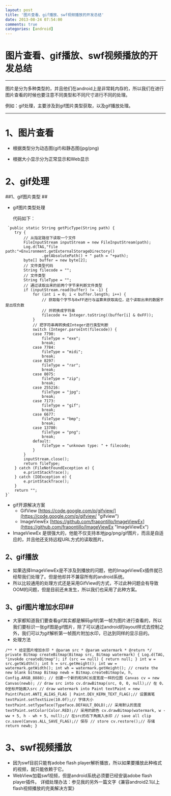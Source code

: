 ```yaml
---
layout: post
title: '图片查看、gif播放、swf视频播放的开发总结'
date: 2013-08-24 07:54:00
comments: true
categories: [android]
---
```

# 图片查看、gif播放、swf视频播放的开发总结 #

----------
图片是分为多种类型的，并且他们在android上是非常耗内存的，所以我们在进行图片查看的时候也要注意不同类型和不同尺寸进行不同的处理。

例如：gif处理，主要涉及到gif图片类型获取，以及gif播放处理。

----------
# 1、图片查看 #

- 根据类型分为动态图(gif)和静态图(jpg/png)

- 根据大小显示分为正常显示和Web显示


# 2、gif处理 #

##1、gif图片类型 ##

- gif图片类型处理

	代码如下：

<!--more-->

	 `public static String getPicType(String path) {
		try {
			// 从指定路径下读取一个文件
			FileInputStream inputStream = new FileInputStream(path);
			Log.d(TAG,"file path:"+Environment.getExternalStorageDirectory()
					.getAbsolutePath() + " path = "+path);
			byte[] buffer = new byte[2];
			// 文件类型代码
			String filecode = "";
			// 文件类型
			String fileType = "";
			// 通过读取出来的前两个字节来判断文件类型
			if (inputStream.read(buffer) != -1) {
				for (int i = 0; i < buffer.length; i++) {
					// 获取每个字节与0xFF进行与运算来获取高位，这个读取出来的数据不是出现负数
					// 并转换成字符串
					filecode += Integer.toString((buffer[i] & 0xFF));
				}
				// 把字符串再转换成Integer进行类型判断
				switch (Integer.parseInt(filecode)) {
				case 7790:
					fileType = "exe";
					break;
				case 7784:
					fileType = "midi";
					break;
				case 8297:
					fileType = "rar";
					break;
				case 8075:
					fileType = "zip";
					break;
				case 255216:
					fileType = "jpg";
					break;
				case 7173:
					fileType = "gif";
					break;
				case 6677:
					fileType = "bmp";
					break;
				case 13780:
					fileType = "png";
					break;
				default:
					fileType = "unknown type: " + filecode;
				}
			}
			inputStream.close();
			return fileType;
		} catch (FileNotFoundException e) {
			e.printStackTrace();
		} catch (IOException e) {
			e.printStackTrace();
		}
		return "";
	}`


- gif开源解决方案
	- GifView [https://code.google.com/p/gifview/](https://code.google.com/p/gifview/ "gifview")
	- ImageViewEx [https://github.com/frapontillo/ImageViewEx](https://github.com/frapontillo/ImageViewEx "ImageViewEx")
- ImageViewEx 是很强大的，他能不仅支持本地jpg/png/gif图片，而且是自适应的，并且他还支持远程URL方式的读取图片。

## 2、gif播放 ##

- 如果选择ImageViewEx是不涉及到播放的问题，他的ImageViewEx插件就已经帮我们处理了。但是他却并不兼容所有的android系统。
- 所以比较通用的处理方式还是采用GifView的方式，不过此种问题会有导致OOM的问题，但是目前还未发生，所以我们也采用了此种方案。

## 3、gif图片增加水印##

- 大家都知道我们要查看gif其实都是解码gif的第一帧为图片进行查看的，所以我们要标识一张gif图是gif图片，除了可以通过android的layout样式去控制之外，我们可以为gif解析第一帧图片附加水印，已达到同样的显示目的。
- 处理方法


`/**
     * 给定图片增加水印
     * @param src
     * @param watermark
     * @return
     */
    private Bitmap createBitmap(Bitmap src, Bitmap watermark) {
        Log.d(TAG, "invokde createBitmap");
        if (src == null) {
            return null;
        }
        int w = src.getWidth();
        int h = src.getHeight();
        int ww = watermark.getWidth();
        int wh = watermark.getHeight();
        // create the new blank bitmap
        Bitmap newb = Bitmap.createBitmap(w, h, Config.ARGB_8888);
        // 创建一个新的和SRC长度宽度一样的位图
        Canvas cv = new Canvas(newb);
        // draw src into
        cv.drawBitmap(src, 0, 0, null);// 在 0，0坐标开始画入src
        // draw watermark into
        Paint textPaint = new Paint(Paint.ANTI_ALIAS_FLAG
                | Paint.DEV_KERN_TEXT_FLAG);// 设置画笔
        textPaint.setTextSize(10.0f);// 字体大小
        textPaint.setTypeface(Typeface.DEFAULT_BOLD);// 采用默认的宽度
        textPaint.setColor(Color.RED);// 采用的颜色
        cv.drawBitmap(watermark, w - ww + 5, h - wh + 5, null);// 在src的右下角画入水印
        // save all clip
        cv.save(Canvas.ALL_SAVE_FLAG);// 保存
        // store
        cv.restore();// 存储
        return newb;
    }`

# 3、swf视频播放 #

- 因为swf目前只能有adobe flash player解析播放，所以如果要播放此种格式的视频，就只能依赖于它。
- WebView加载swf视频，但是android系统必须要已经安装adobe flash player插件。
详细处理办法：参见我的另外一篇文字《兼容android2.1以上flash视频播放的完美解决方案》

